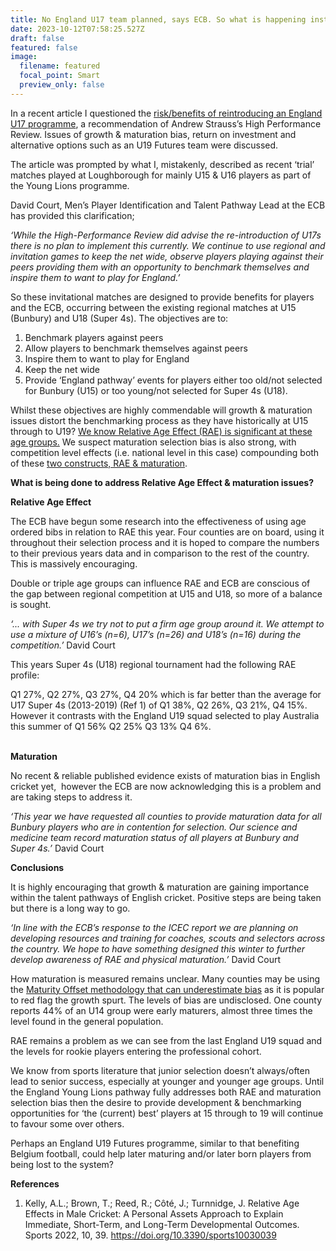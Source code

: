```yaml
---
title: No England U17 team planned, says ECB. So what is happening instead?
date: 2023-10-12T07:58:25.527Z
draft: false
featured: false
image:
  filename: featured
  focal_point: Smart
  preview_only: false
---
```

In a recent article I questioned the [risk/benefits of reintroducing an England U17 programme](https://onemoresummer.co.uk/post/should-we-be-re-instituting-an-england-u17-cricket-team/), a recommendation of Andrew Strauss’s High Performance Review. Issues of growth & maturation bias, return on investment and alternative options such as an U19 Futures team were discussed.

The article was prompted by what I, mistakenly, described as recent ‘trial’ matches played at Loughborough for mainly U15 & U16 players as part of the Young Lions programme. 

David Court, Men’s Player Identification and Talent Pathway Lead at the ECB has provided this clarification;

*‘While the High-Performance Review did advise the re-introduction of U17s there is no plan to implement this currently. We continue to use regional and invitation games to keep the net wide, observe players playing against their peers providing them with an opportunity to benchmark themselves and inspire them to want to play for England.’*

So these invitational matches are designed to provide benefits for players and the ECB, occurring between the existing regional matches at U15 (Bunbury) and U18 (Super 4s). The objectives are to:

1. Benchmark players against peers 
2. Allow players to benchmark themselves against peers
3. Inspire them to want to play for England
4. Keep the net wide
5. Provide ‘England pathway’ events for players either too old/not selected for Bunbury (U15) or too young/not selected for Super 4s (U18). 

Whilst these objectives are highly commendable will growth & maturation issues distort the benchmarking process as they have historically at U15 through to U19? [We know Relative Age Effect (RAE) is significant at these age groups.](https://onemoresummer.co.uk/post/relative-age-effects-in-male-cricket-a-personal-assets-approach-to-explain-immediate-short-term-and-long-term-developmental-outcomes/) We suspect maturation selection bias is also strong, with competition level effects (i.e. national level in this case) compounding both of these [two constructs, RAE & maturation](https://onemoresummer.co.uk/post/unnatural-selection-the-myths-and-misconceptions-of-relative-age-effects-and-maturation-biases/).

**What is being done to address Relative Age Effect & maturation issues?**

**Relative Age Effect**

The ECB have begun some research into the effectiveness of using age ordered bibs in relation to RAE this year. Four counties are on board, using it throughout their selection process and it is hoped to compare the numbers to their previous years data and in comparison to the rest of the country. This is massively encouraging.

Double or triple age groups can influence RAE and ECB are conscious of the gap between regional competition at U15 and U18, so more of a balance is sought.

*‘... with Super 4s we try not to put a firm age group around it. We attempt to use a mixture of U16’s (n=6), U17’s (n=26) and U18’s (n=16) during the competition.’* David Court

This years Super 4s (U18) regional tournament had the following RAE profile:

Q1 27%, Q2 27%, Q3 27%, Q4 20% which is far better than the average for U17 Super 4s (2013-2019) (Ref 1) of Q1 38%, Q2 26%, Q3 21%, Q4 15%. However it contrasts with the England U19 squad selected to play Australia this summer of Q1 56% Q2 25% Q3 13% Q4 6%.

**\
Maturation**

No recent & reliable published evidence exists of maturation bias in English cricket yet,  however the ECB are now acknowledging this is a problem and are taking steps to address it.

*‘This year we have requested all counties to provide maturation data for all Bunbury players who are in contention for selection. Our science and medicine team record maturation status of all players at Bunbury and Super 4s.’* David Court

**Conclusions**

It is highly encouraging that growth & maturation are gaining importance within the talent pathways of English cricket. Positive steps are being taken but there is a long way to go.

*‘In line with the ECB’s response to the ICEC report we are planning on developing resources and training for coaches, scouts and selectors across the country. We hope to have something designed this winter to further develop awareness of RAE and physical maturation.’* David Court

How maturation is measured remains unclear. Many counties may be using the [Maturity Offset methodology that can underestimate bias](https://onemoresummer.co.uk/post/is-maturation-currently-the-biggest-unaddressed-issue-in-player-id-development-in-english-cricket/) as it is popular to red flag the growth spurt. The levels of bias are undisclosed. One county reports 44% of an U14 group were early maturers, almost three times the level found in the general population.

RAE remains a problem as we can see from the last England U19 squad and the levels for rookie players entering the professional cohort.

We know from sports literature that junior selection doesn’t always/often lead to senior success, especially at younger and younger age groups. Until the England Young Lions pathway fully addresses both RAE and maturation selection bias then the desire to provide development & benchmarking opportunities for ‘the (current) best’ players at 15 through to 19 will continue to favour some over others. 

Perhaps an England U19 Futures programme, similar to that benefiting Belgium football, could help later maturing and/or later born players from being lost to the system?



**References**

1. Kelly, A.L.; Brown, T.; Reed, R.; Côté, J.; Turnnidge, J. Relative Age Effects in Male Cricket: A Personal Assets Approach to Explain Immediate, Short-Term, and Long-Term Developmental Outcomes. Sports 2022, 10, 39. <https://doi.org/10.3390/sports10030039>